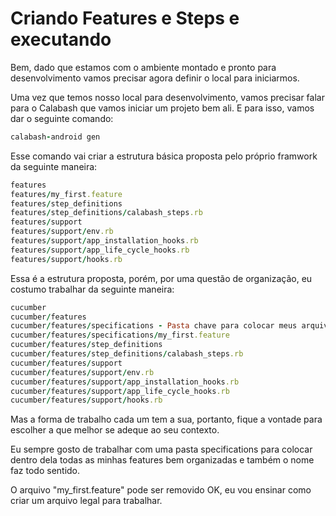 # Criando Features e Steps e executando

Bem, dado que estamos com o ambiente montado e pronto para desenvolvimento vamos precisar agora definir o local para iniciarmos. 

Uma vez que temos nosso local para desenvolvimento, vamos precisar falar para o Calabash que vamos iniciar um projeto bem ali. E para isso, vamos dar o seguinte comando:

```ruby
calabash-android gen
```
Esse comando vai criar a estrutura básica proposta pelo próprio framwork da seguinte maneira:

```ruby
features
features/my_first.feature
features/step_definitions
features/step_definitions/calabash_steps.rb
features/support
features/support/env.rb
features/support/app_installation_hooks.rb
features/support/app_life_cycle_hooks.rb
features/support/hooks.rb
```

Essa é a estrutura proposta, porém, por uma questão de organização, eu costumo trabalhar da seguinte maneira:

```ruby
cucumber
cucumber/features
cucumber/features/specifications - Pasta chave para colocar meus arquivos .feature
cucumber/features/specifications/my_first.feature
cucumber/features/step_definitions
cucumber/features/step_definitions/calabash_steps.rb
cucumber/features/support
cucumber/features/support/env.rb
cucumber/features/support/app_installation_hooks.rb
cucumber/features/support/app_life_cycle_hooks.rb
cucumber/features/support/hooks.rb
```
Mas a forma de trabalho cada um tem a sua, portanto, fique a vontade para escolher a que melhor se adeque ao seu contexto.

Eu sempre gosto de trabalhar com uma pasta specifications para colocar dentro dela todas as minhas features bem organizadas e também o nome faz todo sentido.

O arquivo "my_first.feature" pode ser removido OK, eu vou ensinar como criar um arquivo legal para trabalhar.
